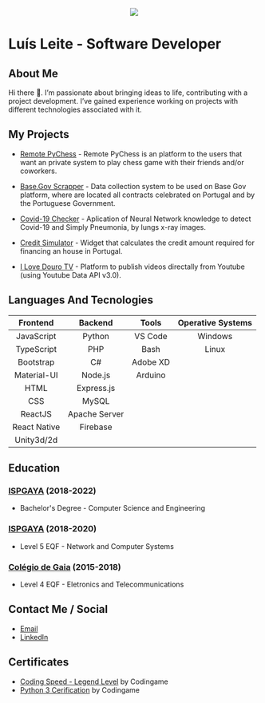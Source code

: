 <p align="center">
  <img src="https://static.codingame.com/servlet/fileservlet?id=73375206843997&format=profile_avatar" />
</p>

# Luís Leite - Software Developer

## About Me

Hi there 👋. I’m passionate about bringing ideas to life, contributing with a project development. I’ve gained experience working on projects with different technologies associated with it.


## My Projects

- [Remote PyChess](https://github.com/luisalexleite/remote-pychess-display) - Remote PyChess is an platform to the users that want an private system to play chess game with their friends and/or coworkers.

- [Base.Gov Scrapper](https://github.com/luisalexleite/basegov-scrapper) - Data collection system to be used on Base Gov platform, where are located all contracts celebrated on Portugal and by the Portuguese Government.

- [Covid-19 Checker](https://github.com/luisalexleite/ai-projects/tree/main/covid-19-checker) - Aplication of Neural Network knowledge to detect Covid-19 and Simply Pneumonia, by lungs x-ray images.

- [Credit Simulator](https://github.com/luisalexleite/html-widgets/tree/main/credit-simulator) - Widget that calculates the credit amount required for financing an house in Portugal.

- [I Love Douro TV](https://github.com/luisalexleite/ilovedourotv) - Platform to publish videos directally from Youtube (using Youtube Data API v3.0).

## Languages And Tecnologies

|Frontend|Backend|Tools|Operative Systems|
|:--------:|:-------:|:-----:|:-----------------:|
|JavaScript|Python|VS Code|Windows|
|TypeScript|PHP|Bash|Linux|
|Bootstrap|C#|Adobe XD|
|Material-UI|Node.js|Arduino|
|HTML|Express.js|
|CSS|MySQL|
|ReactJS|Apache Server|
|React Native|Firebase|
|Unity3d/2d|

## Education

### [ISPGAYA](https://www.ispgaya.pt/site/) (2018-2022)

- Bachelor's Degree - Computer Science and Engineering

### [ISPGAYA](https://www.ispgaya.pt/site/) (2018-2020)

- Level 5 EQF - Network and Computer Systems

### [Colégio de Gaia](https://www.colgaia.pt/) (2015-2018)

- Level 4 EQF - Eletronics and Telecommunications

## Contact Me / Social

- [Email](mailto:luis.alexleite@gmail.com?subject=Contacting%20From%20GitHub) 
- [LinkedIn](https://www.linkedin.com/in/luisalexleite/?locale=en_US)

## Certificates

- [Coding Speed - Legend Level](https://www.codingame.com/certification/74OF7cp5o4p-_74FFnxbag) by Codingame
- [Python 3 Cerification](https://www.codingame.com/certification/2Ad00SuE6ZsziFF51XnhOA) by Codingame
